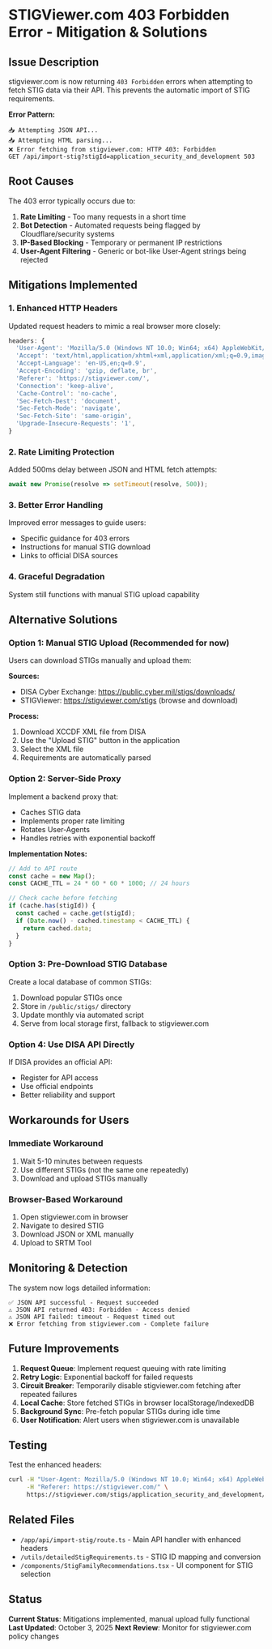 # STIGViewer.com 403 Forbidden Error - Mitigation & Solutions

## Issue Description
stigviewer.com is now returning `403 Forbidden` errors when attempting to fetch STIG data via their API. This prevents the automatic import of STIG requirements.

**Error Pattern:**
```
📥 Attempting JSON API...
📥 Attempting HTML parsing...
❌ Error fetching from stigviewer.com: HTTP 403: Forbidden
GET /api/import-stig?stigId=application_security_and_development 503
```

## Root Causes
The 403 error typically occurs due to:
1. **Rate Limiting** - Too many requests in a short time
2. **Bot Detection** - Automated requests being flagged by Cloudflare/security systems
3. **IP-Based Blocking** - Temporary or permanent IP restrictions
4. **User-Agent Filtering** - Generic or bot-like User-Agent strings being rejected

## Mitigations Implemented

### 1. Enhanced HTTP Headers
Updated request headers to mimic a real browser more closely:
```typescript
headers: {
  'User-Agent': 'Mozilla/5.0 (Windows NT 10.0; Win64; x64) AppleWebKit/537.36 (KHTML, like Gecko) Chrome/120.0.0.0 Safari/537.36',
  'Accept': 'text/html,application/xhtml+xml,application/xml;q=0.9,image/avif,image/webp,*/*',
  'Accept-Language': 'en-US,en;q=0.9',
  'Accept-Encoding': 'gzip, deflate, br',
  'Referer': 'https://stigviewer.com/',
  'Connection': 'keep-alive',
  'Cache-Control': 'no-cache',
  'Sec-Fetch-Dest': 'document',
  'Sec-Fetch-Mode': 'navigate',
  'Sec-Fetch-Site': 'same-origin',
  'Upgrade-Insecure-Requests': '1',
}
```

### 2. Rate Limiting Protection
Added 500ms delay between JSON and HTML fetch attempts:
```typescript
await new Promise(resolve => setTimeout(resolve, 500));
```

### 3. Better Error Handling
Improved error messages to guide users:
- Specific guidance for 403 errors
- Instructions for manual STIG download
- Links to official DISA sources

### 4. Graceful Degradation
System still functions with manual STIG upload capability

## Alternative Solutions

### Option 1: Manual STIG Upload (Recommended for now)
Users can download STIGs manually and upload them:

**Sources:**
- DISA Cyber Exchange: https://public.cyber.mil/stigs/downloads/
- STIGViewer: https://stigviewer.com/stigs (browse and download)

**Process:**
1. Download XCCDF XML file from DISA
2. Use the "Upload STIG" button in the application
3. Select the XML file
4. Requirements are automatically parsed

### Option 2: Server-Side Proxy
Implement a backend proxy that:
- Caches STIG data
- Implements proper rate limiting
- Rotates User-Agents
- Handles retries with exponential backoff

**Implementation Notes:**
```typescript
// Add to API route
const cache = new Map();
const CACHE_TTL = 24 * 60 * 60 * 1000; // 24 hours

// Check cache before fetching
if (cache.has(stigId)) {
  const cached = cache.get(stigId);
  if (Date.now() - cached.timestamp < CACHE_TTL) {
    return cached.data;
  }
}
```

### Option 3: Pre-Download STIG Database
Create a local database of common STIGs:
1. Download popular STIGs once
2. Store in `/public/stigs/` directory
3. Update monthly via automated script
4. Serve from local storage first, fallback to stigviewer.com

### Option 4: Use DISA API Directly
If DISA provides an official API:
- Register for API access
- Use official endpoints
- Better reliability and support

## Workarounds for Users

### Immediate Workaround
1. Wait 5-10 minutes between requests
2. Use different STIGs (not the same one repeatedly)
3. Download and upload STIGs manually

### Browser-Based Workaround
1. Open stigviewer.com in browser
2. Navigate to desired STIG
3. Download JSON or XML manually
4. Upload to SRTM Tool

## Monitoring & Detection

The system now logs detailed information:
```
✅ JSON API successful - Request succeeded
⚠️ JSON API returned 403: Forbidden - Access denied
⚠️ JSON API failed: timeout - Request timed out
❌ Error fetching from stigviewer.com - Complete failure
```

## Future Improvements

1. **Request Queue**: Implement request queuing with rate limiting
2. **Retry Logic**: Exponential backoff for failed requests
3. **Circuit Breaker**: Temporarily disable stigviewer.com fetching after repeated failures
4. **Local Cache**: Store fetched STIGs in browser localStorage/IndexedDB
5. **Background Sync**: Pre-fetch popular STIGs during idle time
6. **User Notification**: Alert users when stigviewer.com is unavailable

## Testing

Test the enhanced headers:
```bash
curl -H "User-Agent: Mozilla/5.0 (Windows NT 10.0; Win64; x64) AppleWebKit/537.36" \
     -H "Referer: https://stigviewer.com/" \
     https://stigviewer.com/stigs/application_security_and_development/json
```

## Related Files
- `/app/api/import-stig/route.ts` - Main API handler with enhanced headers
- `/utils/detailedStigRequirements.ts` - STIG ID mapping and conversion
- `/components/StigFamilyRecommendations.tsx` - UI component for STIG selection

## Status
**Current Status**: Mitigations implemented, manual upload fully functional
**Last Updated**: October 3, 2025
**Next Review**: Monitor for stigviewer.com policy changes
